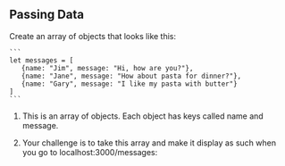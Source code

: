 ## Passing Data

Create an array of objects that looks like this: 

    ```
    let messages = [
       {name: "Jim", message: "Hi, how are you?"},
       {name: "Jane", message: "How about pasta for dinner?"},
       {name: "Gary", message: "I like my pasta with butter"}
    ]
    ```

1. This is an array of objects. Each object has keys called name and message.

1. Your challenge is to take this array and make it display as such when you go to localhost:3000/messages: